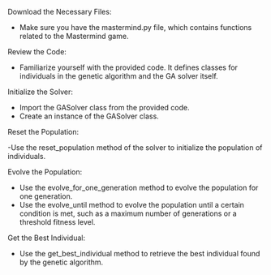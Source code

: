 Download the Necessary Files:

- Make sure you have the mastermind.py file, which contains functions related to the Mastermind game.

Review the Code:

- Familiarize yourself with the provided code. It defines classes for individuals in the genetic algorithm and the GA solver itself.

Initialize the Solver:

- Import the GASolver class from the provided code.
- Create an instance of the GASolver class.

Reset the Population:

-Use the reset_population method of the solver to initialize the population of individuals.

Evolve the Population:

- Use the evolve_for_one_generation method to evolve the population for one generation.
- Use the evolve_until method to evolve the population until a certain condition is met, such as a maximum number of generations or a threshold fitness level.

Get the Best Individual:

- Use the get_best_individual method to retrieve the best individual found by the genetic algorithm.
